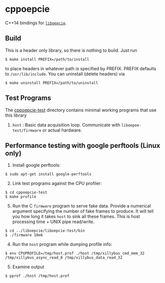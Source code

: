 # cppoepcie
C++14 bindings for [`liboepcie`](../liboepcie/README.md).

## Build
This is a header only library, so there is nothing to build. Just run
```
$ make install PREFIX=/path/to/install
```
to place headers in whatever path is specified by PREFIX. PREFIX defaults to
`/usr/lib/include`. You can uninstall (delete headers) via
```
$ make uninstall PREFIX=/path/to/uninstall
```

## Test Programs
The [cppoepcie-test](cppoepcie-test) directory contains minimal working
programs that use this library

1. `host` : Basic data acquisition loop. Communicate with `liboepoe-test/firmware` or actual
   hardware.

## Performance testing with google perftools (Linux only)
1. Install google perftools:
```
$ sudo apt-get install google-perftools
```
2. Link test programs against the CPU profiler:
```
$ cd cppoepcie-test
$ make profile
```
5. Run the C `firmware` program to serve fake data. Provide a numerical argument
   specifying the number of fake frames to produce. It will tell you how long
   it takes `host` to sink all these frames. This is host processing time +
   UNIX pipe read/write.
```
$ cd ../liboepcie/liboepcie-test/bin
$ ./firmware 10e6
```
4. Run the `host` program while dumping profile info:
```
$ env CPUPROFILE=/tmp/host.prof ./host /tmp/xillybus_cmd_mem_32 /tmp/xillybus_async_read_8 /tmp/xillybus_data_read_32
```
5. Examine output
```
$ pprof ./host /tmp/host.prof
```
